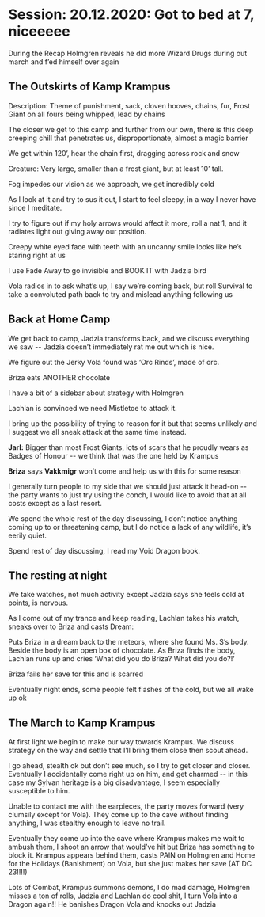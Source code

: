     

# Session: 20.12.2020: Got to bed at 7, niceeeee

During the Recap Holmgren reveals he did more Wizard Drugs during out march and f’ed himself over again

## The Outskirts of Kamp Krampus

Description: Theme of punishment, sack, cloven hooves, chains, fur, Frost Giant on all fours being whipped, lead by chains

The closer we get to this camp and further from our own, there is this deep creeping chill that penetrates us, disproportionate, almost a magic barrier

We get within 120’, hear the chain first, dragging across rock and snow

Creature: Very large, smaller than a frost giant, but at least 10’ tall.

Fog impedes our vision as we approach, we get incredibly cold

As I look at it and try to sus it out, I start to feel sleepy, in a way I never have since I meditate.

  

I try to figure out if my holy arrows would affect it more, roll a nat 1, and it radiates light out giving away our position.

  

Creepy white eyed face with teeth with an uncanny smile looks like he’s staring right at us

I use Fade Away to go invisible and BOOK IT with Jadzia bird

  

Vola radios in to ask what’s up, I say we’re coming back, but roll Survival to take a convoluted path back to try and mislead anything following us

## Back at Home Camp

We get back to camp, Jadzia transforms back, and we discuss everything we saw -- Jadzia doesn’t immediately rat me out which is nice.

We figure out the Jerky Vola found was ‘Orc Rinds’, made of orc.

Briza eats ANOTHER chocolate

I have a bit of a sidebar about strategy with Holmgren

Lachlan is convinced we need Mistletoe to attack it.

  

I bring up the possibility of trying to reason for it but that seems unlikely and I suggest we all sneak attack at the same time instead.

  

**Jarl:** Bigger than most Frost Giants, lots of scars that he proudly wears as Badges of Honour -- we think that was the one held by Krampus

  

**Briza** says **Vakkmigr** won’t come and help us with this for some reason

  

I generally turn people to my side that we should just attack it head-on -- the party wants to just try using the conch, I would like to avoid that at all costs except as a last resort.

  

We spend the whole rest of the day discussing, I don’t notice anything coming up to or threatening camp, but I do notice a lack of any wildlife, it’s eerily quiet.

  

Spend rest of day discussing, I read my Void Dragon book.

  

## The resting at night

We take watches, not much activity except Jadzia says she feels cold at points, is nervous.

As I come out of my trance and keep reading, Lachlan takes his watch, sneaks over to Briza and casts Dream:

  

Puts Briza in a dream back to the meteors, where she found Ms. S’s body. Beside the body is an open box of chocolate. As Briza finds the body, Lachlan runs up and cries ‘What did you do Briza? What did you do?!’

Briza fails her save for this and is scarred

  

Eventually night ends, some people felt flashes of the cold, but we all wake up ok

  

## The March to Kamp Krampus

At first light we begin to make our way towards Krampus. We discuss strategy on the way and settle that I’ll bring them close then scout ahead.

  

I go ahead, stealth ok but don’t see much, so I try to get closer and closer. Eventually I accidentally come right up on him, and get charmed -- in this case my Sylvan heritage is a big disadvantage, I seem especially susceptible to him.

  

Unable to contact me with the earpieces, the party moves forward (very clumsily except for Vola). They come up to the cave without finding anything, I was stealthy enough to leave no trail.

  

Eventually they come up into the cave where Krampus makes me wait to ambush them, I shoot an arrow that would’ve hit but Briza has something to block it. Krampus appears behind them, casts PAIN on Holmgren and Home for the Holidays (Banishment) on Vola, but she just makes her save (AT DC 23!!!!)

  

Lots of Combat, Krampus summons demons, I do mad damage, Holmgren misses a ton of rolls, Jadzia and Lachlan do cool shit, I turn Vola into a Dragon again!! He banishes Dragon Vola and knocks out Jadzia

